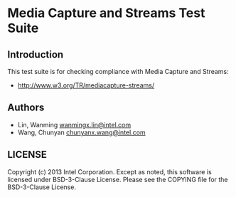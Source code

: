 # Media Capture and Streams Test Suite

## Introduction

This test suite is for checking compliance with Media Capture and Streams:
* http://www.w3.org/TR/mediacapture-streams/

## Authors

* Lin, Wanming <wanmingx.lin@intel.com>
* Wang, Chunyan <chunyanx.wang@intel.com>

## LICENSE

Copyright (c) 2013 Intel Corporation.
Except as noted, this software is licensed under BSD-3-Clause License.
Please see the COPYING file for the BSD-3-Clause License.
